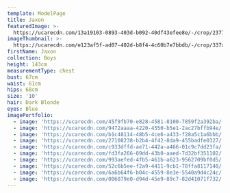 ```yaml
---
template: ModelPage
title: Jaxon
featuredImage: >-
  https://ucarecdn.com/13a19103-0893-403d-b092-40df43efee8e/-/crop/2377x1119/0,0/-/preview/
imageThumbnail: >-
  https://ucarecdn.com/e123af5f-ad07-402d-b8f4-4c60b7e7bbdb/-/crop/337x398/387,342/-/preview/
firstName: Jaxon
collection: Boys
height: 143cm
measurementType: chest
bust: 67cm
waist: 61cm
hips: 68cm
size: '10'
hair: Dark Blonde
eyes: Blue
imagePortfolio:
  - image: 'https://ucarecdn.com/45f9fb70-e828-4581-8100-7859f2a392ba/'
  - image: 'https://ucarecdn.com/9472aaaa-4220-4550-b5e1-2ac27bffb94e/'
  - image: 'https://ucarecdn.com/b1c48114-48b5-4ce6-a433-f28a5c1a6bbb/'
  - image: 'https://ucarecdn.com/27108238-b2b4-4f42-8da9-455badfe0327/'
  - image: 'https://ucarecdn.com/c933dffd-ae71-442a-a466-01c9c7dd23fa/'
  - image: 'https://ucarecdn.com/fd3fa266-09dd-43b0-aaed-7d32bf351102/'
  - image: 'https://ucarecdn.com/993aefed-4fb5-461b-a623-9562709bf0d5/'
  - image: 'https://ucarecdn.com/52c6b5ee-f2a9-4411-9cb1-78ffa8117140/'
  - image: 'https://ucarecdn.com/6a6b64f6-b04c-4559-8e3e-5540a9d4c24c/'
  - image: 'https://ucarecdn.com/006079e0-d94d-45e9-89c7-82d41071f732/'
---
```



